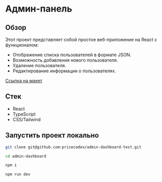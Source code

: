 # Админ-панель

## Обзор

Этот проект представляет собой простое веб-приложение на React с функционалом:

- Отображение списка пользователей в формате JSON.
- Возможность добавления нового пользователя.
- Удаление пользователя.
- Редактирование информации о пользователях.

[Cсылка на макет](https://www.figma.com/design/n4bWqE8ax86C3jFEhCDW7T/React-Developer-%7C-Test-Task?node-id=1-433&t=Vh94YoOKLMt4Fpfc-0)

## Стек

- React
- TypeScript
- CSS/Tailwind

## Запустить проект локально

```sh
git clone git@github.com:pricecodex/admin-dashboard-test.git

cd admin-dashboard

npm i

npm run dev
```
